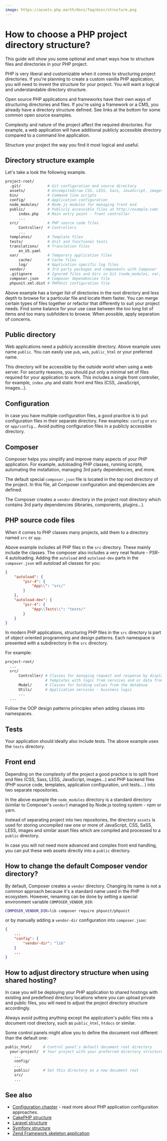 ```yaml
---
image: https://assets.php.earth/docs/faq/misc/structure.png
---
```


# How to choose a PHP project directory structure?

This guide will show you some optional and smart ways how to structure files and
directories in your PHP project.

PHP is very liberal and customizable when it comes to structuring project
directories. If you're planning to create a custom vanilla PHP application, you
will need to invent the structure for your project. You will want a logical and
understandable directory structure.

Open source PHP applications and frameworks have their own ways of structuring
directories and files. If you're using a framework or a CMS, you already have a
directory structure defined. See links at the bottom for some common open source
examples.

Complexity and nature of the project affect the required directories. For example,
a web application will have additional publicly accessible directory compared to
a command line application.

Structure your project the way you find it most logical and useful.

## Directory structure example

Let's take a look the following example.

```bash
project-root/
  .git/            # Git configuration and source directory
  assets/          # Uncompiled/raw CSS, LESS, Sass, JavaScript, images
  bin/             # Command line scripts
  config/          # Application configuration
  node_modules/    # Node.js modules for managing front end
  public/          # Publicly accessible files at http://example.com/
      index.php    # Main entry point - front controller
      ...
  src/             # PHP source code files
      Controller/  # Controllers
      ...
  templates/       # Template files
  tests/           # Unit and functional tests
  translations/    # Translation files
      en_US.yaml
  var/             # Temporary application files
      cache/       # Cache files
      log/         # Application specific log files
  vendor/          # 3rd party packages and components with Composer
  .gitignore       # Ignored files and dirs in Git (node_modules, var, vendor...)
  composer.json    # Composer dependencies file
  phpunit.xml.dist # PHPUnit configuration file
```

Above example has a longer list of directories in the root directory and less
depth to browse for a particular file and locate them faster. You can merge
certain types of files together or refactor that differently to suit your project
needs. Find some balance for your use case between the too long list of items
and too many subfolders to browse. When possible, apply separation of concerns.

## Public directory

Web applications need a publicly accessible directory. Above example uses name
`public`. You can easily use `pub`, `web`, `public_html` or your preferred name.

This directory will be accessible by the outside world when using a web server.
For security reasons, you should put only a minimal set of files required for
your application to work. This includes a single front controller, for example,
`index.php` and static front end files (CSS, JavaScript, images...).

## Configuration

In case you have multiple configuration files, a good practice is to put
configuration files in their separate directory. Few examples:
`config` or `etc` or `app/config`... Avoid putting configuration files in
a publicly accessible directory.

## Composer

Composer helps you simplify and improve many aspects of your PHP application.
For example, autoloading PHP classes, running scripts, automating the
installation, managing 3rd party dependencies, and more.

The default special `composer.json` file is located in the top root directory of
the project. In this file, all Composer configuration and dependencies are
defined.

The Composer creates a `vendor` directory in the project root directory which
contains 3rd party dependencies (libraries, components, plugins...).

## PHP source code files

When it comes to PHP classes many projects, add them to a directory named `src`
or `app`.

Above example includes all PHP files in the `src` directory. These mainly include
the classes. The composer also includes a very neat feature - PSR-4 autoloading.
Adding the `autoload` and `autoload-dev` parts in the `composer.json` will
autoload all classes for you:

```json
{
    "autoload": {
        "psr-4": {
            "App\\": "src/"
        }
    },
    "autoload-dev": {
        "psr-4": {
            "App\\Tests\\": "tests/"
        }
    }
}
```

In modern PHP applications, structuring PHP files in the `src` directory is part
of object oriented programming and design patterns. Each namespace is presented
with a subdirectory in the `src` directory.

For example:

```bash
project-root/
  ...
  src/
      Controller/ # Classes for managing request and response by displaying
                  # templates with logic from services and or data from DB
      Model/      # Classes for holding values from the database
      Utils/      # Application services - business logic
      ...
  ...
```

Follow the OOP design patterns principles when adding classes into namespaces.

## Tests

Your application should ideally also include tests. The above example uses the
`tests` directory.

## Front end

Depending on the complexity of the project a good practice is to split front end
files (CSS, Sass, LESS, JavaScript, images...) and PHP backend files (PHP source
code, templates, application configuration, unit tests... ) into two separate
repositories.

In the above example the `node_modules` directory is a standard directory (similar
to Composer's `vendor`) managed by Node.js tooling system - npm or yarn.

Instead of separating project into two repositories, the directory `assets` is
used for storing uncompiled raw one or more of JavaScript, CSS, SaSS, LESS, images
and similar asset files which are compiled and processed to a `public` directory.

In case you will not need more advanced and complex front end handling, you can
put these web assets directly into a `public` directory.

## How to change the default Composer vendor directory?

By default, Composer creates a `vendor` directory. Changing its name is not
a common approach because it's a standard name used in the PHP ecosystem.
However, renaming can be done by setting a special environment variable
`COMPOSER_VENDOR_DIR`:

```bash
COMPOSER_VENDOR_DIR=lib composer require phpunit/phpunit
```

or by manually adding a `vendor-dir` configuration into `composer.json`:

```json
{
    ...
    "config": {
        "vendor-dir": "lib"
    }
    ...
}
```

## How to adjust directory structure when using shared hosting?

In case you will be deploying your PHP application to shared hostings with
existing and predefined directory locations where you can upload private and
public files, you will need to adjust the project directory structure
accordingly.

Always avoid putting anything except the application's public files into a
document root directory, such as `public_html`, `htdocs` or similar.

Some control panels might allow you to define the document root different than
the default one:

```bash
public_html/     # Control panel's default document root directory
  your-project/  # Your project with your preferred directory structure
    ...
    config/
    ...
    public/      # Set this directory as a new document root
    src/
    ...
```

## See also

* [Configuration chapter](/security/configuration/) - read more about PHP
  application configuration approaches.
* [CakePHP structure](https://book.cakephp.org/3.0/en/intro/cakephp-folder-structure.html)
* [Laravel structure](https://laravel.com/docs/5.5/structure)
* [Symfony structure](http://symfony.com/doc/current/configuration/override_dir_structure.html)
* [Zend Framework skeleton application](https://github.com/zendframework/ZendSkeletonApplication)
